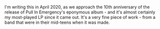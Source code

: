 I'm writing this in April 2020, as we approach the 10th anniversary of the release of Pull In Emergency's eponymous album - and it's almost certainly my most-played LP since it came out. It's a very fine piece of work - from a band that were in their mid-teens when it was made.
